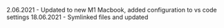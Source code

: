 2.06.2021 - Updated to new M1 Macbook, added configuration to vs code settings
18.06.2021 - Symlinked files and updated
